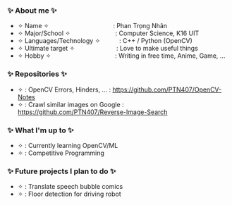 ### ✨ About me ✨  

+ ✧ Name ✧ &nbsp;&nbsp;&nbsp;&nbsp;&nbsp;&nbsp;&nbsp;&nbsp;&nbsp;&nbsp;&nbsp;&nbsp;&nbsp;&nbsp;&nbsp;&nbsp;&nbsp;&nbsp;&nbsp;&nbsp;&nbsp;&nbsp;&nbsp;&nbsp;&nbsp;&nbsp;&nbsp;&nbsp;&nbsp;&nbsp;&nbsp;&nbsp;&nbsp;&nbsp;&nbsp;&nbsp;: Phan Trọng Nhân
+ ✧ Major/School ✧&nbsp;&nbsp;&nbsp;&nbsp;&nbsp;&nbsp;&nbsp;&nbsp;&nbsp;&nbsp;&nbsp;&nbsp;&nbsp;&nbsp;&nbsp;&nbsp;&nbsp;&nbsp;&nbsp;&nbsp;&nbsp;&nbsp;&nbsp;&nbsp;&nbsp;&nbsp;: Computer Science, K16 UIT  
+ ✧ Languages/Technology ✧&nbsp;&nbsp;&nbsp;&nbsp;&nbsp;&nbsp;&nbsp;&nbsp;&nbsp;&nbsp;&nbsp;: C++ / Python (OpenCV)  
+ ✧ Ultimate target ✧&nbsp;&nbsp;&nbsp;&nbsp;&nbsp;&nbsp;&nbsp;&nbsp;&nbsp;&nbsp;&nbsp;&nbsp;&nbsp;&nbsp;&nbsp;&nbsp;&nbsp;&nbsp;&nbsp;&nbsp;&nbsp;&nbsp;&nbsp;&nbsp;: Love to make useful things
+ ✧ Hobby ✧&nbsp;&nbsp;&nbsp;&nbsp;&nbsp;&nbsp;&nbsp;&nbsp;&nbsp;&nbsp;&nbsp;&nbsp;&nbsp;&nbsp;&nbsp;&nbsp;&nbsp;&nbsp;&nbsp;&nbsp;&nbsp;&nbsp;&nbsp;&nbsp;&nbsp;&nbsp;&nbsp;&nbsp;&nbsp;&nbsp;&nbsp;&nbsp;&nbsp;&nbsp;&nbsp;&nbsp;&nbsp;: Writing in free time, Anime, Game, ...

### ✨ Repositories ✨  

+ ✧ : OpenCV Errors, Hinders, ... : https://github.com/PTN407/OpenCV-Notes
+ ✧ : Crawl similar images on Google : https://github.com/PTN407/Reverse-Image-Search

### ✨ What I'm up to ✨ 
  
+ ✧ : Currently learning OpenCV/ML
+ ✧ : Competitive Programming
  
### ✨ Future projects I plan to do ✨ 
  
+ ✧ : Translate speech bubble comics 
+ ✧ : Floor detection for driving robot

